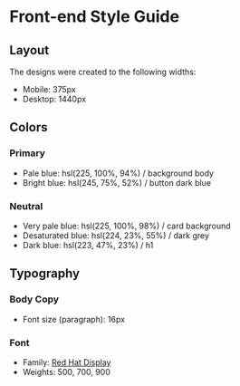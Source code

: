 # Front-end Style Guide

## Layout

The designs were created to the following widths:

- Mobile: 375px
- Desktop: 1440px

## Colors

### Primary

- Pale blue: hsl(225, 100%, 94%) / background body
- Bright blue: hsl(245, 75%, 52%) / button dark blue

### Neutral

- Very pale blue: hsl(225, 100%, 98%) / card background
- Desaturated blue: hsl(224, 23%, 55%) / dark grey
- Dark blue: hsl(223, 47%, 23%) / h1

## Typography

### Body Copy

- Font size (paragraph): 16px

### Font

- Family: [Red Hat Display](https://fonts.google.com/specimen/Red+Hat+Display)
- Weights: 500, 700, 900
